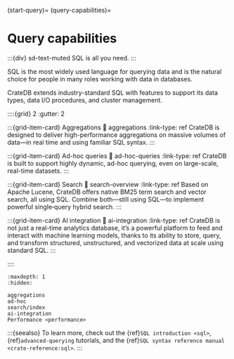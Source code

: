(start-query)=
(query-capabilities)=
# Query capabilities

:::{div} sd-text-muted
SQL is all you need.
:::

SQL is the most widely used language for querying data and is the natural
choice for people in many roles working with data in databases.

CrateDB extends industry-standard SQL with features to support its
data types, data I/O procedures, and cluster management.


::::{grid} 2
:gutter: 2

:::{grid-item-card} Aggregations
:link: aggregations
:link-type: ref
CrateDB is designed to deliver high-performance aggregations on massive volumes of data—in real time and using familiar SQL syntax.
:::

:::{grid-item-card} Ad-hoc queries
:link: ad-hoc-queries
:link-type: ref
CrateDB is built to support highly dynamic, ad-hoc querying, even on large-scale, real-time datasets.
:::

:::{grid-item-card} Search
:link: search-overview
:link-type: ref
Based on Apache Lucene, CrateDB offers native BM25 term search and vector search, all using SQL. Combine both—still using SQL—to implement powerful single‑query hybrid search.
:::

:::{grid-item-card} AI integration
:link: ai-integration
:link-type: ref
CrateDB is not just a real-time analytics database, it’s a powerful platform to feed and interact with machine learning models, thanks to its ability to store, query, and transform structured, unstructured, and vectorized data at scale using standard SQL.
:::

::::

```{toctree}
:maxdepth: 1
:hidden:

aggregations
ad-hoc
search/index
ai-integration
Performance <performance>
```

:::{seealso}
To learn more, check out the {ref}`SQL introduction <sql>`, {ref}`advanced-querying`
tutorials, and the {ref}`SQL syntax reference manual <crate-reference:sql>`.
:::
